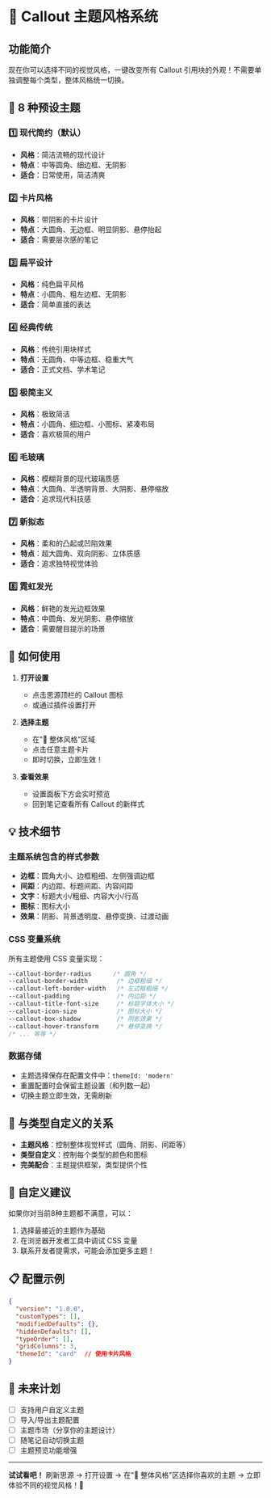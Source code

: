 # 🎨 Callout 主题风格系统

## 功能简介

现在你可以选择不同的视觉风格，一键改变所有 Callout 引用块的外观！不需要单独调整每个类型，整体风格统一切换。

## 🌈 8 种预设主题

### 1️⃣ 现代简约（默认）
- **风格**：简洁流畅的现代设计
- **特点**：中等圆角、细边框、无阴影
- **适合**：日常使用，简洁清爽

### 2️⃣ 卡片风格
- **风格**：带阴影的卡片设计
- **特点**：大圆角、无边框、明显阴影、悬停抬起
- **适合**：需要层次感的笔记

### 3️⃣ 扁平设计
- **风格**：纯色扁平风格
- **特点**：小圆角、粗左边框、无阴影
- **适合**：简单直接的表达

### 4️⃣ 经典传统
- **风格**：传统引用块样式
- **特点**：无圆角、中等边框、稳重大气
- **适合**：正式文档、学术笔记

### 5️⃣ 极简主义
- **风格**：极致简洁
- **特点**：小圆角、细边框、小图标、紧凑布局
- **适合**：喜欢极简的用户

### 6️⃣ 毛玻璃
- **风格**：模糊背景的现代玻璃质感
- **特点**：大圆角、半透明背景、大阴影、悬停缩放
- **适合**：追求现代科技感

### 7️⃣ 新拟态
- **风格**：柔和的凸起或凹陷效果
- **特点**：超大圆角、双向阴影、立体质感
- **适合**：追求独特视觉体验

### 8️⃣ 霓虹发光
- **风格**：鲜艳的发光边框效果
- **特点**：中圆角、发光阴影、悬停缩放
- **适合**：需要醒目提示的场景

## 🎯 如何使用

1. **打开设置**
   - 点击思源顶栏的 Callout 图标
   - 或通过插件设置打开

2. **选择主题**
   - 在"🎨 整体风格"区域
   - 点击任意主题卡片
   - 即时切换，立即生效！

3. **查看效果**
   - 设置面板下方会实时预览
   - 回到笔记查看所有 Callout 的新样式

## 💡 技术细节

### 主题系统包含的样式参数

- **边框**：圆角大小、边框粗细、左侧强调边框
- **间距**：内边距、标题间距、内容间距
- **文字**：标题大小/粗细、内容大小/行高
- **图标**：图标大小
- **效果**：阴影、背景透明度、悬停变换、过渡动画

### CSS 变量系统

所有主题使用 CSS 变量实现：
```css
--callout-border-radius      /* 圆角 */
--callout-border-width        /* 边框粗细 */
--callout-left-border-width   /* 左边框粗细 */
--callout-padding             /* 内边距 */
--callout-title-font-size     /* 标题字体大小 */
--callout-icon-size           /* 图标大小 */
--callout-box-shadow          /* 阴影效果 */
--callout-hover-transform     /* 悬停变换 */
/* ... 等等 */
```

### 数据存储

- 主题选择保存在配置文件中：`themeId: 'modern'`
- 重置配置时会保留主题设置（和列数一起）
- 切换主题立即生效，无需刷新

## 🔄 与类型自定义的关系

- **主题风格**：控制整体视觉样式（圆角、阴影、间距等）
- **类型自定义**：控制每个类型的颜色和图标
- **完美配合**：主题提供框架，类型提供个性

## 🎨 自定义建议

如果你对当前8种主题都不满意，可以：
1. 选择最接近的主题作为基础
2. 在浏览器开发者工具中调试 CSS 变量
3. 联系开发者提需求，可能会添加更多主题！

## 📋 配置示例

```json
{
  "version": "1.0.0",
  "customTypes": [],
  "modifiedDefaults": {},
  "hiddenDefaults": [],
  "typeOrder": [],
  "gridColumns": 3,
  "themeId": "card"  // 使用卡片风格
}
```

## 🚀 未来计划

- [ ] 支持用户自定义主题
- [ ] 导入/导出主题配置
- [ ] 主题市场（分享你的主题设计）
- [ ] 随笔记自动切换主题
- [ ] 主题预览功能增强

---

**试试看吧！** 刷新思源 → 打开设置 → 在"🎨 整体风格"区选择你喜欢的主题 → 立即体验不同的视觉风格！🎉


